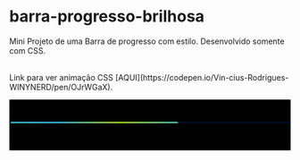 # barra-progresso-brilhosa
Mini Projeto de uma Barra de progresso com estilo. Desenvolvido somente com CSS.<br><br>
<p>Link para ver animação CSS [AQUI](https://codepen.io/Vin-cius-Rodrigues-WINYNERD/pen/OJrWGaX).</p>
<img src="Captura de tela 2023-09-22 162807.png">
